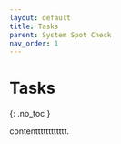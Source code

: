 ```yaml
---
layout: default
title: Tasks
parent: System Spot Check
nav_order: 1
---
```


# Tasks
{: .no_toc }

contentttttttttttt.
